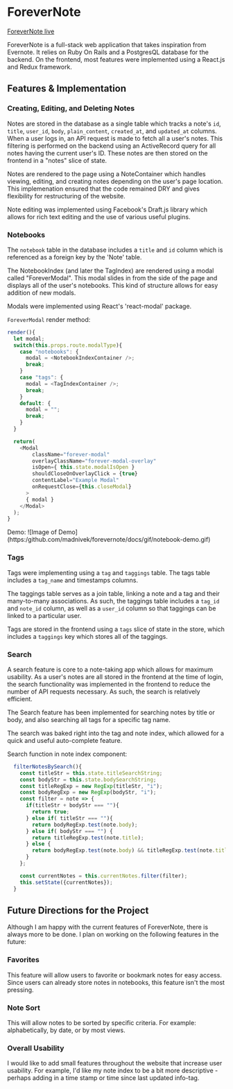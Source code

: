# ForeverNote

[ForeverNote live][heroku]

[heroku]: https://forever-note.herokuapp.com/

ForeverNote is a full-stack web application that takes inspiration from Evernote. It relies on Ruby On Rails and a PostgresQL database for the backend. On the frontend, most features were implemented using a React.js and Redux framework.

## Features & Implementation

### Creating, Editing, and Deleting Notes

  Notes are stored in the database as a single table which tracks a note's `id`, `title`, `user_id`, `body`, `plain_content`, `created_at`, and `updated_at` columns. When a user logs in, an API request is made to fetch all a user's notes. This filtering is performed on the backend using an ActiveRecord query for all notes having the current user's ID. These notes are then stored on the frontend in a "notes" slice of state.

  Notes are rendered to the page using a NoteContainer which handles viewing, editing, and creating notes depending on the user's page location. This implemenation ensured that the code remained DRY and gives flexibility for restructuring of the website.

  Note editing was implemented using Facebook's Draft.js library which allows for rich text editing and the use of various useful plugins.

### Notebooks

  The `notebook` table in the database includes a `title` and `id` column which is referenced as a foreign key by the 'Note' table.

  The NotebookIndex (and later the TagIndex) are rendered using a modal called "ForeverModal". This modal slides in from the side of the page and displays all of the user's notebooks. This kind of structure allows for easy addition of new modals.

  Modals were implemented using React's 'react-modal' package.

  `ForeverModal` render method:

  ```javascript
  render(){
    let modal;
    switch(this.props.route.modalType){
      case "notebooks": {
        modal = <NotebookIndexContainer />;
        break;
      }
      case "tags": {
        modal = <TagIndexContainer />;
        break;
      }
      default: {
        modal = "";
        break;
      }
    }

    return(
      <Modal
          className="forever-modal"
          overlayClassName="forever-modal-overlay"
          isOpen={ this.state.modalIsOpen }
          shouldCloseOnOverlayClick = {true}
          contentLabel="Example Modal"
          onRequestClose={this.closeModal}
        >
        { modal }
      </Modal>
    );
  }
  ```

  Demo:
  ![Image of Demo]
  (https:/github.com/madnivek/forevernote/docs/gif/notebook-demo.gif)


### Tags

Tags were implementing using a `tag` and `taggings` table. The tags table includes a `tag_name` and timestamps columns.

The taggings table serves as a join table, linking a note and a tag and their many-to-many associations. As such, the taggings table includes a `tag_id` and `note_id` column, as well as a `user_id` column so that taggings can be linked to a particular user.

Tags are stored in the frontend using a `tags` slice of state in the store, which includes a `taggings` key which stores all of the taggings.

### Search

A search feature is core to a note-taking app which allows for maximum usability. As a user's notes are all stored in the frontend at the time of login, the search functionality was implemented in the frontend to reduce the number of API requests necessary. As such, the search is relatively efficient.

The Search feature has been implemented for searching notes by title or body, and also searching all tags for a specific tag name.

The search was baked right into the tag and note index, which allowed for a quick and useful auto-complete feature.

Search function in note index component:

```javascript
  filterNotesBySearch(){
    const titleStr = this.state.titleSearchString;
    const bodyStr = this.state.bodySearchString;
    const titleRegExp = new RegExp(titleStr, "i");
    const bodyRegExp = new RegExp(bodyStr, "i");
    const filter = note => {
      if(titleStr + bodyStr === ""){
        return true;
      } else if( titleStr === ""){
        return bodyRegExp.test(note.body);
      } else if( bodyStr === "") {
        return titleRegExp.test(note.title);
      } else {
        return bodyRegExp.test(note.body) && titleRegExp.test(note.title);
      }
    };

    const currentNotes = this.currentNotes.filter(filter);
    this.setState({currentNotes});
  }

  ```

## Future Directions for the Project

Although I am happy with the current features of ForeverNote, there is always more to be done. I plan on working on the following features in the future:

### Favorites
  This feature will allow users to favorite or bookmark notes for easy access. Since users can already store notes in notebooks, this feature isn't the most pressing.

### Note Sort
  This will allow notes to be sorted by specific criteria. For example: alphabetically, by date, or by most views.

### Overall Usability
  I would like to add small features throughout the website that increase user usability. For example, I'd like my note index to be a bit more descriptive - perhaps adding in a time stamp or time since last updated info-tag.
